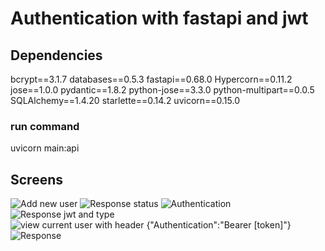 Authentication with fastapi and jwt
=======
## Dependencies
bcrypt==3.1.7
databases==0.5.3
fastapi==0.68.0
Hypercorn==0.11.2
jose==1.0.0
pydantic==1.8.2
python-jose==3.3.0
python-multipart==0.0.5
SQLAlchemy==1.4.20
starlette==0.14.2
uvicorn==0.15.0

### run command
uvicorn main:api
## Screens
![Add new user](https://github.com/fredhmacau/authentication-with-fastapi-and-jwt/blob/main/realistic/screen/Captura%20de%20ecr%C3%A3%20de%202022-01-04%2015-56-28.png)
![Response status](https://github.com/fredhmacau/authentication-with-fastapi-and-jwt/blob/main/realistic/screen/Captura%20de%20ecr%C3%A3%20de%202022-01-04%2015-58-05.png)
![Authentication](https://github.com/fredhmacau/authentication-with-fastapi-and-jwt/blob/main/realistic/screen/Captura%20de%20ecr%C3%A3%20de%202022-01-04%2016-09-45.png)
![Response jwt and type](https://github.com/fredhmacau/authentication-with-fastapi-and-jwt/blob/main/realistic/screen/Captura%20de%20ecr%C3%A3%20de%202022-01-04%2015-58-58.png)
![
view current user with header {"Authentication":"Bearer [token]"}](https://github.com/fredhmacau/authentication-with-fastapi-and-jwt/blob/main/realistic/screen/Captura%20de%20ecr%C3%A3%20de%202022-01-04%2016-09-45.png)
![Response](https://github.com/fredhmacau/authentication-with-fastapi-and-jwt/blob/main/realistic/screen/Captura%20de%20ecr%C3%A3%20de%202022-01-04%2016-04-21.png)


